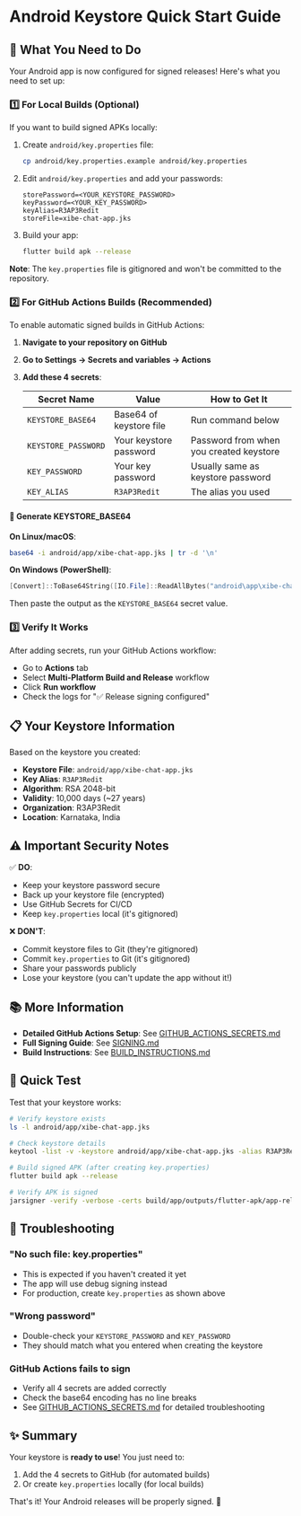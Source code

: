 # Android Keystore Quick Start Guide

## 🎯 What You Need to Do

Your Android app is now configured for signed releases! Here's what you need to set up:

### 1️⃣ For Local Builds (Optional)

If you want to build signed APKs locally:

1. Create `android/key.properties` file:
   ```bash
   cp android/key.properties.example android/key.properties
   ```

2. Edit `android/key.properties` and add your passwords:
   ```properties
   storePassword=<YOUR_KEYSTORE_PASSWORD>
   keyPassword=<YOUR_KEY_PASSWORD>
   keyAlias=R3AP3Redit
   storeFile=xibe-chat-app.jks
   ```

3. Build your app:
   ```bash
   flutter build apk --release
   ```

**Note**: The `key.properties` file is gitignored and won't be committed to the repository.

### 2️⃣ For GitHub Actions Builds (Recommended)

To enable automatic signed builds in GitHub Actions:

1. **Navigate to your repository on GitHub**
2. **Go to Settings → Secrets and variables → Actions**
3. **Add these 4 secrets**:

   | Secret Name | Value | How to Get It |
   |-------------|-------|---------------|
   | `KEYSTORE_BASE64` | Base64 of keystore file | Run command below |
   | `KEYSTORE_PASSWORD` | Your keystore password | Password from when you created keystore |
   | `KEY_PASSWORD` | Your key password | Usually same as keystore password |
   | `KEY_ALIAS` | `R3AP3Redit` | The alias you used |

#### 🔐 Generate KEYSTORE_BASE64

**On Linux/macOS**:
```bash
base64 -i android/app/xibe-chat-app.jks | tr -d '\n'
```

**On Windows (PowerShell)**:
```powershell
[Convert]::ToBase64String([IO.File]::ReadAllBytes("android\app\xibe-chat-app.jks")) | Set-Clipboard
```

Then paste the output as the `KEYSTORE_BASE64` secret value.

### 3️⃣ Verify It Works

After adding secrets, run your GitHub Actions workflow:
- Go to **Actions** tab
- Select **Multi-Platform Build and Release** workflow
- Click **Run workflow**
- Check the logs for "✅ Release signing configured"

## 📋 Your Keystore Information

Based on the keystore you created:

- **Keystore File**: `android/app/xibe-chat-app.jks`
- **Key Alias**: `R3AP3Redit`
- **Algorithm**: RSA 2048-bit
- **Validity**: 10,000 days (~27 years)
- **Organization**: R3AP3Redit
- **Location**: Karnataka, India

## ⚠️ Important Security Notes

✅ **DO**:
- Keep your keystore password secure
- Back up your keystore file (encrypted)
- Use GitHub Secrets for CI/CD
- Keep `key.properties` local (it's gitignored)

❌ **DON'T**:
- Commit keystore files to Git (they're gitignored)
- Commit `key.properties` to Git (it's gitignored)
- Share your passwords publicly
- Lose your keystore (you can't update the app without it!)

## 📚 More Information

- **Detailed GitHub Actions Setup**: See [GITHUB_ACTIONS_SECRETS.md](GITHUB_ACTIONS_SECRETS.md)
- **Full Signing Guide**: See [SIGNING.md](SIGNING.md)
- **Build Instructions**: See [BUILD_INSTRUCTIONS.md](BUILD_INSTRUCTIONS.md)

## 🚀 Quick Test

Test that your keystore works:

```bash
# Verify keystore exists
ls -l android/app/xibe-chat-app.jks

# Check keystore details
keytool -list -v -keystore android/app/xibe-chat-app.jks -alias R3AP3Redit

# Build signed APK (after creating key.properties)
flutter build apk --release

# Verify APK is signed
jarsigner -verify -verbose -certs build/app/outputs/flutter-apk/app-release.apk
```

## 🔧 Troubleshooting

### "No such file: key.properties"
- This is expected if you haven't created it yet
- The app will use debug signing instead
- For production, create `key.properties` as shown above

### "Wrong password"
- Double-check your `KEYSTORE_PASSWORD` and `KEY_PASSWORD`
- They should match what you entered when creating the keystore

### GitHub Actions fails to sign
- Verify all 4 secrets are added correctly
- Check the base64 encoding has no line breaks
- See [GITHUB_ACTIONS_SECRETS.md](GITHUB_ACTIONS_SECRETS.md) for detailed troubleshooting

## ✨ Summary

Your keystore is **ready to use**! You just need to:

1. Add the 4 secrets to GitHub (for automated builds)
2. Or create `key.properties` locally (for local builds)

That's it! Your Android releases will be properly signed. 🎉

